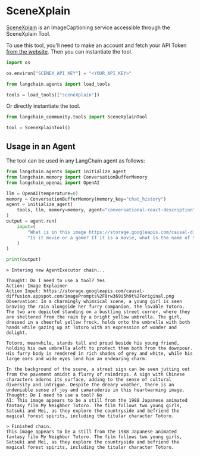 # SceneXplain


[SceneXplain](https://scenex.jina.ai/) is an ImageCaptioning service accessible through the SceneXplain Tool.

To use this tool, you'll need to make an account and fetch your API Token [from the website](https://scenex.jina.ai/api). Then you can instantiate the tool.


```python
import os

os.environ["SCENEX_API_KEY"] = "<YOUR_API_KEY>"
```


```python
from langchain.agents import load_tools

tools = load_tools(["sceneXplain"])
```

Or directly instantiate the tool.


```python
from langchain_community.tools import SceneXplainTool

tool = SceneXplainTool()
```

## Usage in an Agent

The tool can be used in any LangChain agent as follows:


```python
from langchain.agents import initialize_agent
from langchain.memory import ConversationBufferMemory
from langchain_openai import OpenAI

llm = OpenAI(temperature=0)
memory = ConversationBufferMemory(memory_key="chat_history")
agent = initialize_agent(
    tools, llm, memory=memory, agent="conversational-react-description", verbose=True
)
output = agent.run(
    input=(
        "What is in this image https://storage.googleapis.com/causal-diffusion.appspot.com/imagePrompts%2F0rw369i5h9t%2Foriginal.png. "
        "Is it movie or a game? If it is a movie, what is the name of the movie?"
    )
)

print(output)
```
```output
> Entering new AgentExecutor chain...

Thought: Do I need to use a tool? Yes
Action: Image Explainer
Action Input: https://storage.googleapis.com/causal-diffusion.appspot.com/imagePrompts%2F0rw369i5h9t%2Foriginal.png
Observation: In a charmingly whimsical scene, a young girl is seen braving the rain alongside her furry companion, the lovable Totoro. The two are depicted standing on a bustling street corner, where they are sheltered from the rain by a bright yellow umbrella. The girl, dressed in a cheerful yellow frock, holds onto the umbrella with both hands while gazing up at Totoro with an expression of wonder and delight.

Totoro, meanwhile, stands tall and proud beside his young friend, holding his own umbrella aloft to protect them both from the downpour. His furry body is rendered in rich shades of grey and white, while his large ears and wide eyes lend him an endearing charm.

In the background of the scene, a street sign can be seen jutting out from the pavement amidst a flurry of raindrops. A sign with Chinese characters adorns its surface, adding to the sense of cultural diversity and intrigue. Despite the dreary weather, there is an undeniable sense of joy and camaraderie in this heartwarming image.
Thought: Do I need to use a tool? No
AI: This image appears to be a still from the 1988 Japanese animated fantasy film My Neighbor Totoro. The film follows two young girls, Satsuki and Mei, as they explore the countryside and befriend the magical forest spirits, including the titular character Totoro.

> Finished chain.
This image appears to be a still from the 1988 Japanese animated fantasy film My Neighbor Totoro. The film follows two young girls, Satsuki and Mei, as they explore the countryside and befriend the magical forest spirits, including the titular character Totoro.
```
